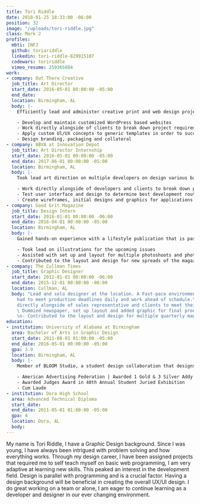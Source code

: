 ```yaml
---
title: Tori Riddle
date: 2018-01-25 18:33:00 -06:00
position: 32
image: "/uploads/tori-riddle.jpg"
class: Mark 2
profiles:
  mbti: INFJ
  github: toriariddle
  linkedin: tori-riddle-829915107
  codewars: toririddle
  vimeo_resume: 259365084
work:
- company: Out There Creative
  job_title: Art Director
  start_date: 2016-05-01 00:00:00 -05:00
  end_date: 
  location: Birmingham, AL
  body: |-
    Efficiently lead and administer creative print and web design projects. Developed, rendered, and expanded art concepts throughout production of advertising campaigns:

    - Develop and maintain customized WordPress based websites
    - Work directly alongside of clients to break down project requirements and manage task creation
    - Apply custom Ul/UX concepts to generic templates in order to successfully satisfy customer requirements
    - Design branding, packaging and collateral
- company: BBVA at Innovation Depot
  job_title: Art Director Internship
  start_date: 2016-05-01 00:00:00 -05:00
  end_date: 2017-06-01 00:00:00 -05:00
  location: Birmingham, AL
  body: |-
    Took lead art direction on multiple developers on design various banking app designs. Fast-pace short internship that only consisted of 3 sprints.

    - Work directly alongside of developers and clients to break down project requirements and manage task creation
    - Test user interface and design to determine best development route
    - Create wireframes, initial designs and graphics for applications
- company: Good Grit Magazine
  job_title: Design Intern
  start_date: 2016-01-01 00:00:00 -06:00
  end_date: 2016-04-01 00:00:00 -05:00
  location: Birmingham, AL
  body: |-
    Gained hands-on experience with a lifestyle publication that is passionate about empowering people.  Collaborated directly with the creative department to break down tasks and determine the best way to tell the upcoming stories visually.

    - Took lead on illustrations for the upcoming issues
    - Assisted with set up and layout for multiple photoshoots and photographed several
    - Contributed to the layout and design for new spreads of the magazine.
- company: The Cullman Times
  job_title: Graphic Designer
  start_date: 2012-01-01 00:00:00 -06:00
  end_date: 2015-12-01 00:00:00 -06:00
  location: Cullman, AL
  body: "Lead and solo designer at the location. A Fast-pace environment, where I
    had to meet production deadlines daily and work ahead of schedule.\n\n- Worked
    directly alongside of sales representative and clients to meet their ad criteria\n-
    \ Dummied newspaper, set up layout and added graphic for final productions daily
    \n- Contributed to the layout and design for multiple quarterly magazines "
education:
- institution: University of Alabama at Birmingham
  area: Bachelor of Arts in Graphic Design
  start_date: 2011-08-01 01:00:00 -05:00
  end_date: 2016-05-01 00:00:00 -05:00
  gpa: 3.9
  location: Birmingham, AL
  body: |-
    Member of BLOOM Studio, a student design collaboration that designs for the good.

    - American Advertising Federation | Awarded 1 Gold & 3 Silver Addy's
    - Awarded Judges Award in 40th Annual Student Juried Exhibition
    - Cum Laude
- institution: Dora High School
  area: Advanced Technical Diploma
  start_date: 
  end_date: 2011-05-01 01:00:00 -05:00
  gpa: 4
  location: Dora, AL
  body: 
---
```


My name is Tori Riddle, I have a Graphic Design background. Since I was young, I have always been intrigued with problem solving and how everything works. Through my design career, I have been assigned projects that required me to self teach myself on basic web programming, I am very adaptive at learning new skills.  This peaked an interest in the development field. Design is parallel with programming and is a crucial factor. Having a design background will be beneficial in creating the overall UX/UI design. I do great working on a team or alone,  I am eager to continue learning as a developer and designer in our ever changing environment.